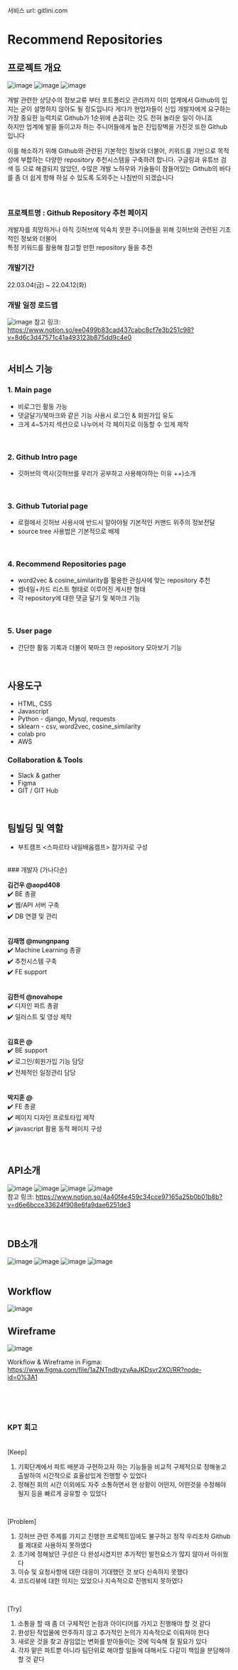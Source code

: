 서비스 url: gitlini.com

# Recommend Repositories

## 프로젝트 개요
![image](https://user-images.githubusercontent.com/92630511/157400997-2696e974-fe29-4277-8763-8073ab921831.png)
![image](https://user-images.githubusercontent.com/92630511/157476539-a825b50d-0ef6-4978-9f8a-15ed582b5ed5.png)
![image](https://user-images.githubusercontent.com/92630511/157476597-ddfd3fb6-fc3f-47c9-bb17-643b4f4b5aab.png)
<br>

 개발 관련한 상당수의 정보교류 부터 포트폴리오 관리까지 이미 업계에서 Github의 입지는 굳이 설명하지 않아도 될 정도입니다 게다가 현업자들이 신입 개발자에게 요구하는 가장 중요한 능력치로 Github가 1순위에 손꼽히는 것도 전혀 놀라운 일이 아니죠<br>
하지만 업계에 발을 들이고자 하는 주니어들에게 높은 진입장벽을 가진것 또한 Github 입니다<br>

이를 해소하기 위해 Github와 관련된 기본적인 정보와 더불어, 키워드를 기반으로 목적성에 부합하는 다양한 repository 추천시스템을 구축하려 합니다. 구글링과 유튜브 검색 등 으로 해결되지 않았던, 수많은 개발 노하우와 기술들이 잠들어있는 Github의 바다를 좀 더 쉽게 항해 하실 수 있도록 도와주는 나침반이 되겠습니다<br>
<br>
<br>

### 프로젝트명 : Github Repository 추천 페이지
개발자를 희망하거나 아직 깃허브에 익숙치 못한 주니어들을 위해 깃허브와 관련된 기초적인 정보와 더불어<br>
특정 키워드를 활용해 참고할 만한 repository 들을 추천
<br>

### 개발기간
22.03.04(금) ~ 22.04.12(화)
<br>

### 개발 일정 로드맵
![image](https://user-images.githubusercontent.com/92630511/157398692-ab31851a-bcf6-4b66-88bf-bf7ed809587f.png)
참고 링크: https://www.notion.so/ee0499b83cad437cabc8cf7e3b251c98?v=8d6c3d47571c41a493123b875dd9c4e0
<br>
<br>

## 서비스 기능

### 1. Main page
- 비로그인 활동 가능
- 댓글달기/북마크와 같은 기능 사용시 로그인 & 회원가입 유도
- 크게 4~5가지 섹션으로 나누어서 각 페이지로 이동할 수 있게 제작
<br>

### 2. Github Intro page
- 깃허브의 역사(깃허브를 우리가 공부하고 사용해야하는 이유 ++)소개
<br>

### 3. Github Tutorial page
- 로컬에서 깃허브 사용시에 반드시 알아야될 기본적인 커맨드 위주의 정보전달
- source tree 사용법은 기본적으로 배제
<br>

### 4. Recommend Repositories page
- word2vec & cosine_similarity를 활용한 관심사에 맞는 repository 추천
- 썸네일+카드 리스트 형태로 이루어진 게시판 형태
- 각 repository에 대한 댓글 달기 및 북마크 기능
<br>

### 5. User page
- 간단한 활동 기록과 더불어 북마크 한 repository 모아보기 기능
<br>

## 사용도구
- HTML, CSS
- Javascript
- Python - django, Mysql, requests
- sklearn - csv, word2vec, cosine_similarity
- colab pro
- AWS

### Collaboration & Tools
- Slack & gather
- Figma
- GIT / GIT Hub
<br>

## 팀빌딩 및 역할
- 부트캠프 <스파르타 내일배움캠프> 참가자로 구성
<br>
### 개발자 (가나다순)<br>

**김건우 @aopd408**<br>
✔️ BE 총괄<br>
✔️ 웹/API 서버 구축<br>
✔️ DB 연결 및 관리<br>
<br>

**김재명 @mungnpang**<br>
✔️ Machine Learning 총괄<br>
✔️ 추천시스템 구축<br>
✔️ FE support<br>
<br>

**김한석 @novahope** <br>
✔️ 디자인 파트 총괄<br>
✔️ 일러스트 및 영상 제작<br>
<br>

**김효은 @** <br>
✔️ BE support<br>
✔️ 로그인/회원가입 기능 담당<br>
✔️ 전체적인 일정관리 담당<br>
<br>

**박지훈 @** <br>
✔️ FE 총괄<br>
✔️ 페이지 디자인 프로토타입 제작<br>
✔️ javascript 활용 동적 페이지 구성<br>
<br>
<br>
## API소개
![image](https://images.velog.io/images/aopd48/post/0496214b-e337-4cc2-9126-4e41b3b8d64a/image.png)
![image](https://images.velog.io/images/aopd48/post/2549a777-bb49-4713-8d8c-c45bc8c21acc/image.png)
![image](https://images.velog.io/images/aopd48/post/0574a6bb-1400-4d95-9077-b5f60f500d0a/image.png)
![image](https://images.velog.io/images/aopd48/post/273b5e96-fc03-41a7-9097-e3faae7f4e82/image.png)<br>
참고 링크: https://www.notion.so/4a40f4e459c34cce97165a25b0b01b8b?v=d6e6bcce33624f908e6fa9dae6251de3<br>
<br>
<br>
## DB소개
![image](https://images.velog.io/images/aopd48/post/abc41f19-c8a3-42e3-aa56-26e9d53db5a7/image.png)
![image](https://images.velog.io/images/aopd48/post/db52a093-d303-477a-a8a1-e330b7106ead/image.png)
![image](https://images.velog.io/images/aopd48/post/719fb9a2-fda1-4757-b28c-2bc9aed53935/image.png)
![image](https://images.velog.io/images/aopd48/post/25bc691d-79e5-42c5-b903-e43c8782b599/image.png)
<br>
<br>
## Workflow
![image](https://user-images.githubusercontent.com/92630511/157398505-d11d0469-6dfc-4248-9196-a90ac5d42b1c.png)<br>

## Wireframe
![image](https://user-images.githubusercontent.com/92630511/157482826-0302237c-b963-4a22-b4de-acba68dad2f8.png)

Workflow & Wireframe in Figma: https://www.figma.com/file/1aZNTndbyzyAaJKDsvr2XO/RR?node-id=0%3A1
<br><br><br><br><br>

### KPT 회고<br><br>

[Keep]<br>
1. 기획단계에서 파트 배분과 구현하고자 하는 기능들을 비교적 구체적으로 정해놓고 출발하여 시간적으로 효율성있게 진행할 수 있었다
2. 정해진 회의 시간 이외에도 자주 소통하면서 현 상황이 어떤지, 어떤것을 수정해야될지 등을 빠르게 공유할 수 있었다
<br>

[Problem]<br>
1. 깃허브 관련 주제를 가지고 진행한 프로젝트임에도 불구하고 정작 우리조차 Github를 제대로 사용하지 못하였다
2. 초기에 정해놨던 구성은 다 완성시켰지만 추가적인 발전요소가 많지 않아서 아쉬웠다
3. 이슈 및 요청사항에 대한 대응이 기대했던 것 보다 신속하지 못했다
4. 코드리뷰에 대한 의지는 있었으나 지속적으로 진행되지 못하였다
<br>

[Try]<br>
1. 소통을 할 때 좀 더 구체적인 논점과 아이디어를 가지고 진행해야 할 것 같다
2. 완성된 작업물에 안주하지 않고 추가적인 논의가 지속적으로 이뤄져야 한다
3. 새로운 것을 찾고 끊임없는 변화를 받아들이는 것에 익숙해 질 필요가 있다
4. 각자 맡은 파트뿐 아니라 팀단위로 해야할 일들에 대해서도 다같이 책임을 분담해야 할 것 같다
